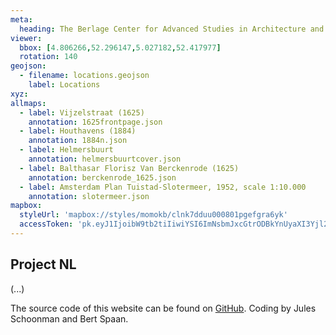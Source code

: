 ```yaml
---
meta:
  heading: The Berlage Center for Advanced Studies in Architecture and Urban Design
viewer:
  bbox: [4.806266,52.296147,5.027182,52.417977]
  rotation: 140
geojson:
  - filename: locations.geojson
    label: Locations
xyz:
allmaps:
  - label: Vijzelstraat (1625)
    annotation: 1625frontpage.json
  - label: Houthavens (1884)
    annotation: 1884n.json
  - label: Helmersbuurt
    annotation: helmersbuurtcover.json
  - label: Balthasar Florisz Van Berckenrode (1625)
    annotation: berckenrode_1625.json
  - label: Amsterdam Plan Tuistad-Slotermeer, 1952, scale 1:10.000
    annotation: slotermeer.json
mapbox:
  styleUrl: 'mapbox://styles/momokb/clnk7dduu000801pgefgra6yk'
  accessToken: 'pk.eyJ1IjoibW9tb2tiIiwiYSI6ImNsbmJxcGtrODBkYnUyaXI3Yjl2ODR1NTkifQ.OvugAnw_FwWro66sJ7Rl5A'
---
```

## Project NL

(...)

The source code of this website can be found on [GitHub](https://github.com/theberlage/city-atlas-app). Coding by Jules Schoonman and Bert Spaan.
